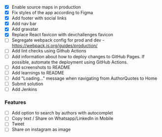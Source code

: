 - [x] Enable source maps in production
- [x] Fix styles of the app according to Figma
- [x] Add footer with social links
- [x] Add nav bar
- [x] Add gravatar
- [x] Replace React favicon with devchallenges favicon
- [ ] Segregate webpack config for prod and dev - https://webpack.js.org/guides/production/
- [ ] Add lint checks using Github Actions
- [ ] Add information about how to deploy changes to GitHub Pages. If possible, automate the deployment using GitHub Actions.
- [ ] Add screenshots to README
- [ ] Add learnings to README
- [ ] Add "Loading..." message when navigating from AuthorQuotes to Home
- [ ] Submit solution
- [ ] Add Jenkins

<h3>Features</h3>

- [ ] Add option to search by authors with autocomplet
- [ ] Copy text / Share on Whatsapp/LinkedIn in Mobile
- [ ] Tweet
- [ ] Share on instagram as image
